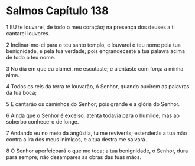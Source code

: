# Salmos Capítulo 138

1	EU te louvarei, de todo o meu coração; na presença dos deuses a ti cantarei louvores.

2	Inclinar-me-ei para o teu santo templo, e louvarei o teu nome pela tua benignidade, e pela tua verdade; pois engrandeceste a tua palavra acima de todo o teu nome.

3	No dia em que eu clamei, me escutaste; e alentaste com força a minha alma.

4	Todos os reis da terra te louvarão, ó Senhor, quando ouvirem as palavras da tua boca;

5	E cantarão os caminhos do Senhor; pois grande é a glória do Senhor.

6	Ainda que o Senhor é excelso, atenta todavia para o humilde; mas ao soberbo conhece-o de longe.

7	Andando eu no meio da angústia, tu me reviverás; estenderás a tua mão contra a ira dos meus inimigos, e a tua destra me salvará.

8	O Senhor aperfeiçoará o que me toca; a tua benignidade, ó Senhor, dura para sempre; não desampares as obras das tuas mãos.


